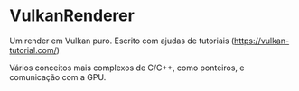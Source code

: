 # VulkanRenderer
Um render em Vulkan puro. Escrito com ajudas de tutoriais (https://vulkan-tutorial.com/)

Vários conceitos mais complexos de C/C++, como ponteiros, e comunicação com a GPU.


